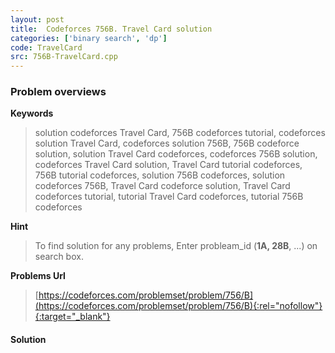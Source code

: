 ```yaml
---
layout: post
title:  Codeforces 756B. Travel Card solution
categories: ['binary search', 'dp']
code: TravelCard
src: 756B-TravelCard.cpp
---
```

### **Problem overviews**

**Keywords**
> solution codeforces Travel Card, 756B codeforces tutorial, codeforces solution Travel Card, codeforces solution 756B, 756B codeforce solution, solution Travel Card codeforces, codeforces 756B solution, codeforces Travel Card solution, Travel Card tutorial codeforces, 756B tutorial codeforces, solution 756B codeforces, solution codeforces 756B, Travel Card codeforce solution, Travel Card codeforces tutorial, tutorial Travel Card codeforces, tutorial 756B codeforces

**Hint**
> To find solution for any problems, Enter probleam_id (**1A, 28B**, ...) on search box. 

**Problems Url**
> [https://codeforces.com/problemset/problem/756/B](https://codeforces.com/problemset/problem/756/B){:rel="nofollow"}{:target="_blank"}

#### **Solution**



